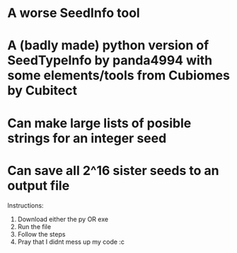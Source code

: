 # A worse SeedInfo tool
# A (badly made) python version of SeedTypeInfo by panda4994 with some elements/tools from Cubiomes by Cubitect
# Can make large lists of posible strings for an integer seed
# Can save all 2^16 sister seeds to an output file
Instructions:
1. Download either the py OR exe
2. Run the file
3. Follow the steps
4. Pray that I didnt mess up my code :c
